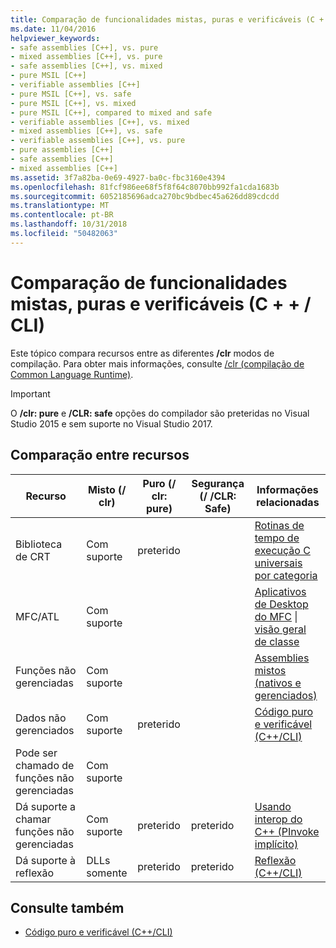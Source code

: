 ```yaml
---
title: Comparação de funcionalidades mistas, puras e verificáveis (C + + / CLI)
ms.date: 11/04/2016
helpviewer_keywords:
- safe assemblies [C++], vs. pure
- mixed assemblies [C++], vs. pure
- safe assemblies [C++], vs. mixed
- pure MSIL [C++]
- verifiable assemblies [C++]
- pure MSIL [C++], vs. safe
- pure MSIL [C++], vs. mixed
- pure MSIL [C++], compared to mixed and safe
- verifiable assemblies [C++], vs. mixed
- mixed assemblies [C++], vs. safe
- verifiable assemblies [C++], vs. pure
- pure assemblies [C++]
- safe assemblies [C++]
- mixed assemblies [C++]
ms.assetid: 3f7a82ba-0e69-4927-ba0c-fbc3160e4394
ms.openlocfilehash: 81fcf986ee68f5f8f64c8070bb992fa1cda1683b
ms.sourcegitcommit: 6052185696adca270bc9bdbec45a626dd89cdcdd
ms.translationtype: MT
ms.contentlocale: pt-BR
ms.lasthandoff: 10/31/2018
ms.locfileid: "50482063"
---
```

# <a name="mixed-pure-and-verifiable-feature-comparison-ccli"></a>Comparação de funcionalidades mistas, puras e verificáveis (C + + / CLI)

Este tópico compara recursos entre as diferentes **/clr** modos de compilação. Para obter mais informações, consulte [/clr (compilação de Common Language Runtime)](../build/reference/clr-common-language-runtime-compilation.md).

> [!IMPORTANT]
> O **/clr: pure** e **/CLR: safe** opções do compilador são preteridas no Visual Studio 2015 e sem suporte no Visual Studio 2017.

## <a name="feature-comparison"></a>Comparação entre recursos

|Recurso|Misto (/ clr)|Puro (/ clr: pure)|Segurança (/ /CLR: Safe)|Informações relacionadas|
|-------------|---------------------|-------------------------|-------------------------|-------------------------|
|Biblioteca de CRT|Com suporte|preterido||[Rotinas de tempo de execução C universais por categoria](../c-runtime-library/run-time-routines-by-category.md)|
|MFC/ATL|Com suporte|||[Aplicativos de Desktop do MFC](../mfc/mfc-desktop-applications.md) &#124; [visão geral de classe](../atl/atl-class-overview.md)|
|Funções não gerenciadas|Com suporte|||[Assemblies mistos (nativos e gerenciados)](../dotnet/mixed-native-and-managed-assemblies.md)|
|Dados não gerenciados|Com suporte|preterido||[Código puro e verificável (C++/CLI)](../dotnet/pure-and-verifiable-code-cpp-cli.md)|
|Pode ser chamado de funções não gerenciadas|Com suporte||||
|Dá suporte a chamar funções não gerenciadas|Com suporte|preterido|preterido|[Usando interop do C++ (PInvoke implícito)](../dotnet/using-cpp-interop-implicit-pinvoke.md)|
|Dá suporte à reflexão|DLLs somente|preterido|preterido|[Reflexão (C++/CLI)](../dotnet/reflection-cpp-cli.md)|

## <a name="see-also"></a>Consulte também

- [Código puro e verificável (C++/CLI)](../dotnet/pure-and-verifiable-code-cpp-cli.md)